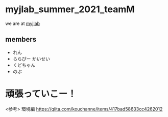 # myjlab_summer_2021_teamM
we are at [myjlab](https://www.myjlab.org/)
## members 
* れん
* ららぴー かいせい
* くどちゃん
* のぶ

# 頑張っていこー！

<参考>
環境編
https://qiita.com/kouchanne/items/417bad58633cc4262012
